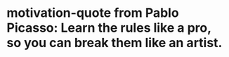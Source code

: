 # motivation-quote from Pablo Picasso: Learn the rules like a pro, so you can break them like an artist.
